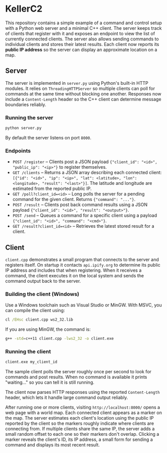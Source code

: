 # KellerC2

This repository contains a simple example of a command and control setup with a
Python web server and a minimal C++ client. The server keeps track of clients
that register with it and exposes an endpoint to view the list of currently
connected clients. The server also allows sending commands to individual
clients and stores their latest results.  Each client now reports its **public
IP address** so the server can display an approximate location on a map.

## Server

The server is implemented in `server.py` using Python's built-in HTTP
modules. It relies on `ThreadingHTTPServer` so multiple clients can poll
for commands at the same time without blocking one another.
Responses now include a `Content-Length` header so the C++ client can
determine message boundaries reliably.

### Running the server

```bash
python server.py
```

By default the server listens on port `8000`.

### Endpoints

- `POST /register` – Clients post a JSON payload
  `{"client_id": "<id>", "public_ip": "<ip>"}` to register themselves.
- `GET /clients` – Returns a JSON array describing each connected client:
  `[{"id": "<id>", "ip": "<ip>", "lat": <latitude>, "lon": <longitude>,
  "result": "<last>"}]`. The latitude and longitude are estimated from the
  reported public IP.
- `GET /poll?client_id=<id>` – Long polls the server for a pending command for
  the given client. Returns `{"command": "..."}`.
- `POST /result` – Clients post back command results using a JSON payload
  `{"client_id": "<id>", "result": "<output>"}`.
- `POST /send` – Queues a command for a specific client using a payload
  `{"client_id": "<id>", "command": "<cmd>"}`.
- `GET /result?client_id=<id>` – Retrieves the latest stored result for a
  client.

## Client

`client.cpp` demonstrates a small program that connects to the server and
registers itself. On startup it contacts `api.ipify.org` to determine its
public IP address and includes that when registering. When it receives a
command, the client executes it on the local system and sends the command output
back to the server.

### Building the client (Windows)

Use a Windows toolchain such as Visual Studio or MinGW. With MSVC, you can
compile the client using:

```cmd
cl /EHsc client.cpp ws2_32.lib
```

If you are using MinGW, the command is:

```bash
g++ -std=c++11 client.cpp -lws2_32 -o client.exe
```

### Running the client

```bash
client.exe my_client_id
```

The sample client polls the server roughly once per second to look for
commands and post results. When no command is available it prints
"waiting..." so you can tell it is still running.

The client now parses HTTP responses using the reported `Content-Length`
header, which lets it handle large command output reliably.

After running one or more clients, visiting `http://localhost:8000/` opens a
web page with a world map. Each connected client appears as a marker on the
map. The server estimates each client's location using the public IP reported
by the client so the markers roughly indicate where clients are connecting
from. If multiple clients share the same IP, the server adds a small random
offset to each one so their markers don't overlap. Clicking a marker reveals
the client's ID, its IP address, a small form for sending a command and
displays its most recent result.

